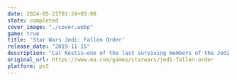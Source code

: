 ```yaml
---
date: 2024-05-21T01:24+03:00
state: completed
cover_image: "./cover.webp"
game: true
title: 'Star Wars Jedi: Fallen Order'
release_date: "2019-11-15"
description: "Cal Kestis—one of the last surviving members of the Jedi Order after the purge of Order 66—is now a Padawan on the run. \n\nStar Wars Jedi: Fallen Order is an action-adventure game set after Star Wars: Episode III — Revenge of the Sith™. Develop your Force abilities, hone your lightsaber techniques, and explore the ancient mysteries of a long-lost civilization—all while staying one step ahead of the Empire and its deadly Inquisitors. an"
original_url: https://www.ea.com/games/starwars/jedi-fallen-order
platform: ps5
---
```

